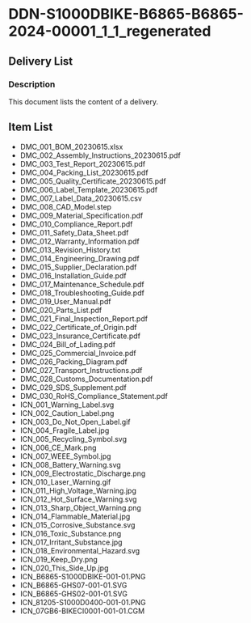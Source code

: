 # DDN-S1000DBIKE-B6865-B6865-2024-00001_1_1_regenerated

## Delivery List

### Description

This document lists the content of a delivery.

## Item List

*   DMC_001_BOM_20230615.xlsx
*   DMC_002_Assembly_Instructions_20230615.pdf
*   DMC_003_Test_Report_20230615.pdf
*   DMC_004_Packing_List_20230615.pdf
*   DMC_005_Quality_Certificate_20230615.pdf
*   DMC_006_Label_Template_20230615.pdf
*   DMC_007_Label_Data_20230615.csv
*   DMC_008_CAD_Model.step
*   DMC_009_Material_Specification.pdf
*   DMC_010_Compliance_Report.pdf
*   DMC_011_Safety_Data_Sheet.pdf
*   DMC_012_Warranty_Information.pdf
*   DMC_013_Revision_History.txt
*   DMC_014_Engineering_Drawing.pdf
*   DMC_015_Supplier_Declaration.pdf
*   DMC_016_Installation_Guide.pdf
*   DMC_017_Maintenance_Schedule.pdf
*   DMC_018_Troubleshooting_Guide.pdf
*   DMC_019_User_Manual.pdf
*   DMC_020_Parts_List.pdf
*   DMC_021_Final_Inspection_Report.pdf
*   DMC_022_Certificate_of_Origin.pdf
*   DMC_023_Insurance_Certificate.pdf
*   DMC_024_Bill_of_Lading.pdf
*   DMC_025_Commercial_Invoice.pdf
*   DMC_026_Packing_Diagram.pdf
*   DMC_027_Transport_Instructions.pdf
*   DMC_028_Customs_Documentation.pdf
*   DMC_029_SDS_Supplement.pdf
*   DMC_030_RoHS_Compliance_Statement.pdf
*   ICN_001_Warning_Label.svg
*   ICN_002_Caution_Label.png
*   ICN_003_Do_Not_Open_Label.gif
*   ICN_004_Fragile_Label.jpg
*   ICN_005_Recycling_Symbol.svg
*   ICN_006_CE_Mark.png
*   ICN_007_WEEE_Symbol.jpg
*   ICN_008_Battery_Warning.svg
*   ICN_009_Electrostatic_Discharge.png
*   ICN_010_Laser_Warning.gif
*   ICN_011_High_Voltage_Warning.jpg
*   ICN_012_Hot_Surface_Warning.svg
*   ICN_013_Sharp_Object_Warning.png
*   ICN_014_Flammable_Material.jpg
*   ICN_015_Corrosive_Substance.svg
*   ICN_016_Toxic_Substance.png
*   ICN_017_Irritant_Substance.jpg
*   ICN_018_Environmental_Hazard.svg
*   ICN_019_Keep_Dry.png
*   ICN_020_This_Side_Up.jpg
*   ICN_B6865-S1000DBIKE-001-01.PNG
*   ICN_B6865-GHS07-001-01.SVG
*   ICN_B6865-GHS02-001-01.SVG
*   ICN_81205-S1000D0400-001-01.PNG
*   ICN_07GB6-BIKECI0001-001-01.CGM